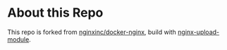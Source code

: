 # About this Repo

This repo is forked from [nginxinc/docker-nginx](https://github.com/nginxinc/docker-nginx), build with  [nginx-upload-module](https://github.com/fdintino/nginx-upload-module).

